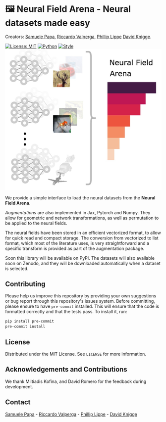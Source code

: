 # 🖼️ **Neural Field Arena** - Neural datasets made easy

Creators: [Samuele Papa](https://samuelepapa.github.io), [Riccardo Valperga](https://twitter.com/RValperga), [Phillip Lippe](https://phlippe.github.io/) [David Knigge](https://twitter.com/davidmknigge).

[![License: MIT](https://img.shields.io/badge/License-MIT-purple)](https://opensource.org/licenses/MIT)
[![Python](https://img.shields.io/badge/python-3.9+-blue.svg)](https://www.python.org/downloads/release/python-390/)
[![Style](https://img.shields.io/badge/code%20style-black-000000)](https://github.com/psf/black)
![Schema](assets/neural-field-arena.jpg)

We provide a simple interface to load the neural datasets from the **Neural Field Arena**.

*Augmentations* are also implemented in Jax, Pytorch and Numpy. They allow for geometric and network transformations, as well as permutation to be applied to the neural fields.

The neural fields have been stored in an efficient vectorized format, to allow for quick read and compact storage. The conversion from vectorized to list format, which most of the literature uses, is very straightforward and a specific transform is provided as part of the augmentation package.

Soon this library will be available on PyPI. The datasets will also available soon on Zenodo, and they will be downloaded automatically when a dataset is selected.

## Contributing

Please help us improve this repository by providing your own suggestions or bug report through this repository's issues system.
Before committing, please ensure to have `pre-commit` installed. This will ensure that the code is formatted correctly and that the tests pass. To install it, run:

```bash
pip install pre-commit
pre-commit install
```

## License

Distributed under the MIT License. See `LICENSE` for more information.

## Acknowledgements and Contributions

We thank Miltiadis Kofina, and David Romero for the feedback during development.

## Contact

[Samuele Papa](http://samuelepapa.github.io) - [Riccardo Valperga](https://twitter.com/RValperga) - [Phillip Lippe]() - [David Knigge]()
